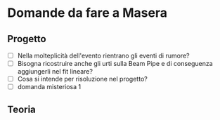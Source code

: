 # Domande da fare a Masera

## Progetto
- [ ] Nella molteplicità dell'evento rientrano gli eventi di rumore?
- [ ] Bisogna ricostruire anche gli urti sulla Beam Pipe e di conseguenza aggiungerli nel fit lineare?
- [ ] Cosa si intende per risoluzione nel progetto?
- [ ] domanda misteriosa 1

## Teoria

